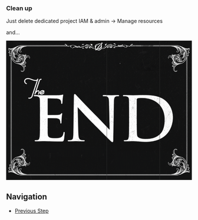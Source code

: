 ### Clean up

Just delete dedicated project IAM & admin -> Manage resources

and...

<!---![ThatsAll](https://upload.wikimedia.org/wikipedia/commons/e/ea/Thats_all_folks.svg)-->

<p align="center">
  <img src="https://github.com/gft-academy-pl/gcp-data-analysis-with-bigquery/blob/master/assets/keynotesilent_dribbble.gif">
</p>

## Navigation

- [Previous Step](./06-data-studio.md)
